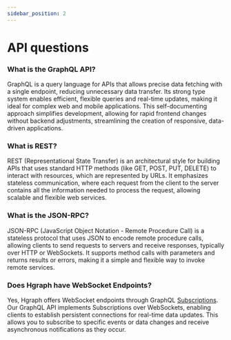 ```yaml
---
sidebar_position: 2
---
```


# API questions

### What is the GraphQL API?

GraphQL is a query language for APIs that allows precise data fetching with a single endpoint, reducing unnecessary data transfer. Its strong type system enables efficient, flexible queries and real-time updates, making it ideal for complex web and mobile applications. This self-documenting approach simplifies development, allowing for rapid frontend changes without backend adjustments, streamlining the creation of responsive, data-driven applications.

### What is REST?

REST (Representational State Transfer) is an architectural style for building APIs that uses standard HTTP methods (like GET, POST, PUT, DELETE) to interact with resources, which are represented by URLs. It emphasizes stateless communication, where each request from the client to the server contains all the information needed to process the request, allowing scalable and flexible web services.

### What is the JSON-RPC?

JSON-RPC (JavaScript Object Notation - Remote Procedure Call) is a stateless protocol that uses JSON to encode remote procedure calls, allowing clients to send requests to servers and receive responses, typically over HTTP or WebSockets. It supports method calls with parameters and returns results or errors, making it a simple and flexible way to invoke remote services.

### Does Hgraph have WebSocket Endpoints?

Yes, Hgraph offers WebSocket endpoints through GraphQL [Subscriptions](/graphql-api/subscriptions). Our GraphQL API implements Subscriptions over WebSockets, enabling clients to establish persistent connections for real-time data updates. This allows you to subscribe to specific events or data changes and receive asynchronous notifications as they occur.